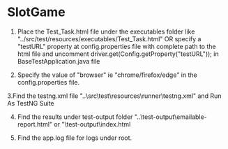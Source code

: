 # SlotGame
1. Place the Test_Task.html file under the executables folder like "../src/test/resources/executables/Test_Task.html"
OR specify a "testURL" property at config.properties file with complete path to the html file and uncomment driver.get(Config.getProperty("testURL")); in BaseTestApplication.java file

2. Specify the value of "browser" ie "chrome/firefox/edge" in the config.properties file.

3.Find the testng.xml file "..\src\test\resources\runner\testng.xml" and Run As TestNG Suite

4. Find the results under test-output folder "..\test-output\emailable-report.html" or "\test-output\index.html

5. Find the app.log file for logs under root.